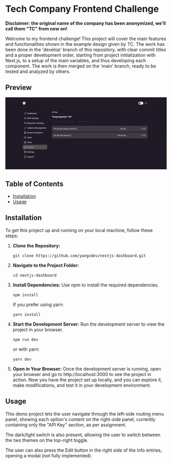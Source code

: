 # Tech Company Frontend Challenge

**Disclaimer: the original name of the company has been anonymized, we'll call them "TC" from now on!**

Welcome to my frontend challenge! This project will cover the main features and functionalities shown in the example design given by TC.
The work has been done in the 'develop' branch of this repository, with clear commit titles and a proper development order, starting from project initialization with Next.js, to a setup of the main variables, and thus developing each component. The work is then merged on the 'main' branch, ready to be tested and analyzed by others.

## Preview

![Website preview](./assets/nextjs-dashboard-preview1.png)

## Table of Contents

- [Installation](#installation)
- [Usage](#usage)

## Installation
To get this project up and running on your local machine, follow these steps:

1. **Clone the Repository:**
    ```
    git clone https://github.com/yangxdev/nextjs-dashboard.git
    ```
2. **Navigate to the Project Folder:**
    ```
    cd nextjs-dashboard
    ```
3. **Install Dependencies:**
    Use npm to install the required dependencies.
    ```
    npm install
    ```
    If you prefer using yarn:
    ```
    yarn install
    ```
4. **Start the Development Server:**
    Run the development server to view the project in your browser.
    ```
    npm run dev
    ```
    or with yarn:
    ```
    yarn dev
    ```
5. **Open in Your Browser:**
    Once the development server is running, open your browser and go to http://localhost:3000 to see the project in action.
    Now you have the project set up locally, and you can explore it, make modifications, and test it in your development environment.

## Usage

This demo project lets the user navigate through the left-side routing menu panel, showing each option's content on the right-side panel, currently containing only the "API Key" section, as per assignment.

The dark/light switch is also present, allowing the user to switch between the two themes on the top-right toggle.

The user can also press the Edit button in the right side of the info entries, opening a modal (not fully implemented).
